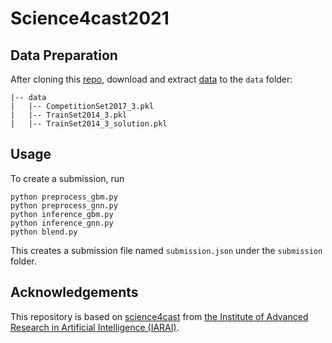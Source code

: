 # Science4cast2021

## Data Preparation

After cloning this [repo](git@github.com:YichaoLu/Science4cast2021.git), download and extract [data](https://cloud.iarai.ac.at/index.php/s/iTx3bXgMdwsngPn) to the `data` folder:

```
|-- data
|   |-- CompetitionSet2017_3.pkl
|   |-- TrainSet2014_3.pkl
|   |-- TrainSet2014_3_solution.pkl
```

## Usage

To create a submission, run

```
python preprocess_gbm.py
python preprocess_gnn.py
python inference_gbm.py
python inference_gnn.py
python blend.py
```

This creates a submission file named `submission.json` under the `submission` folder.

## Acknowledgements
This repository is based on [science4cast](https://github.com/iarai/science4cast) from [the Institute of Advanced Research in Artificial Intelligence (IARAI)](http://www.iarai.ac.at).
